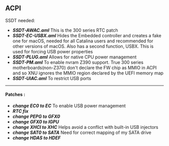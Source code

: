 
## ACPI

SSDT needed:
* ***SSDT-AWAC.aml*** This is the 300 series RTC patch
* ***SSDT-EC-USBX.aml*** Hides the Embedded controller and creates a fake one for macOS, needed for all Catalina users and recommended for other versions of macOS. Also has a second function, USBX. This is used for forcing USB power properties
* ***SSDT-PLUG.aml*** Allows for native CPU power management
* ***SSDT-PM.aml*** To enable nvram Z390 support. True 300 series motherboards(non-Z370) don't declare the FW chip as MMIO in ACPI and so XNU ignores the MMIO region declared by the UEFI memory map
* ***SSDT-UIAC.aml*** To restrict USB ports

---
#### Patches :
* ***change EC0 to EC*** To enable USB power management
* ***RTC fix***
* ***change PEPG to GFX0***
* ***change GFX0 to IGPU***
* ***change XHCI to XHC*** Helps avoid a conflict with built-in USB injectors
* ***change SAT0 to SATA*** Need for correct mapping of my SATA drive
* ***change HDAS to HDEF***
